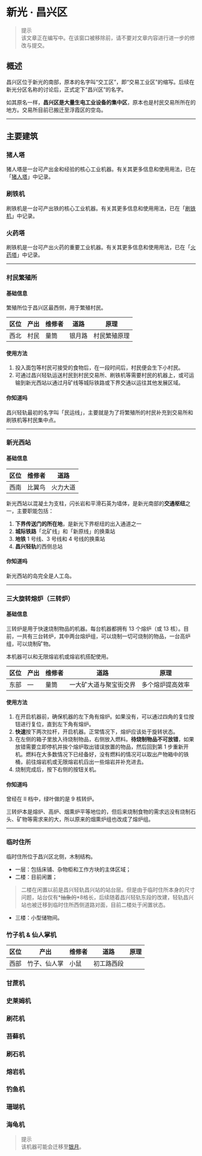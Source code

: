 # 新光 · 昌兴区

> 提示  
  该文章正在编写中。在该窗口被移除前，请不要对文章内容进行进一步的修改与提交。

## 概述

昌兴区位于新光的南部，原本的名字叫“交工区”，即“交易工业区”的缩写。后续在新光分区名称的讨论后，正式定下“昌兴区”的名字。

如其原名一样，**昌兴区是大量生电工业设备的集中区**，原本也是村民交易所所在的地方。交易所目前已搬迁至浮霞区的空岛。

---

## 主要建筑

### 猪人塔

猪人塔是一台可产出金和经验的核心工业机器。有关其更多信息和使用用法，已在「[猪人塔](../industries/zombified_piglin_farm.md)」中记录。

### 刷铁机

刷铁机是一台可产出铁的核心工业机器。有关其更多信息和使用用法，已在「[刷铁机](../industries/iron_golem_farm.md)」中记录。

### 火药塔

刷铁机是一台可产出火药的重要工业机器。有关其更多信息和使用用法，已在「[火药塔](../industries/gunpowder_farm.md)」中记录。

---

### 村民繁殖所

#### 基础信息

繁殖所位于昌兴区最西侧，用于繁殖村民。

| 区位 | 产出 | 维修者 | 道路 | 原理 |
| --- | --- | --- | --- | --- |
| 西北 | 村民 | 量筒 | 银月路 | 村民繁殖原理 | 

#### 使用方法

1. 投入面包等村民可接受的食物后，在一段时间后，村民便会生下小村民。
2. 可通过昌兴轻轨运送村民到村民交易所、刷铁机等需要村民的机器上，或可运输到新光西站以通过月矿线等城际铁路或下界交通以运往其他发展区域。

#### 你知道吗

昌兴轻轨最初的名字叫「民运线」，主要就是为了将繁殖所的村民补充到交易所和刷铁机等村民集中点。

---

### 新光西站

#### 基础信息

| 区位 | 维修者 | 道路 |
| --- | --- | --- |
| 西南 | 比翼鸟 | 火力大道 |

新光西站以混凝土为支柱，闪长岩和平滑石英为墙体，是新光南部的**交通枢纽**之一，主要职能包括：

1. **下界传送门的所在地**，是新光下界枢纽的出入通道之一
2. **城际铁路**「北矿线」和「新原线」的换乘站
3. **地铁** 1 号线、3 号线和 4 号线的换乘站
4. **昌兴轻轨**的西侧总站

#### 你知道吗

新光西站的岛完全是人工岛。

---

### 三大旋转熔炉（三转炉）

#### 基础信息

三转炉是用于快速烧制物品的机器。每台机器都拥有 13 个熔炉（或 13 核）。目前，一共有三台转炉，其中两台熔炉组，可以烧制一切可烧制的物品，一台高炉组，可以烧制矿物。

本机器可以和无限熔岩机或熔岩机搭配使用。

| 区位 | 产出 | 维修者 | 道路 | 原理 |
| --- | --- | --- | --- | --- |
| 东部 | — | 量筒 | 一大矿大道与聚宝街交界 | 多个熔炉提高效率 | 

#### 使用方法

1. 在开启机器前，确保机器的左下角有熔炉。如果没有，可以通过四角的复位按钮进行复位，直到左下角有熔炉。
2. **快速**按下两次拉杆，开启机器。正常情况下，熔炉应该处于旋转状态。
3. 在左侧的箱子里放入待烧制物品，右侧放入燃料。**待烧制物品不可放错**，如果放错需要立即停机并挨个熔炉取出错误放置的物品，然后回到第 1 步重新开机。燃料在大多数情况下已经备好，没有燃料的情况可以取出产物箱中的铁桶，前往熔岩机或无限熔岩机舀出一些熔岩并补充进去。
4. 烧制完成后，按下右侧的按钮关机。

#### 你知道吗

曾经在 II 档中，绿叶做的是 9 核转炉。

三转炉本是熔炉、高炉、烟熏炉平等地位的，但后来烧制食物的需求远没有烧制石头、矿物等需求来的大，所以原来的烟熏炉组也改成了熔炉组。

---

### 临时住所

临时住所位于昌兴区北侧，木制结构。

- 一层：包括床铺、杂物柜和工作方块的主体区域；
- 二楼：目前闲置；
  
> 二楼在闲置以前是昌兴轻轨昌兴站的站台层。但是由于临时住所本身的尺寸问题，站台仅有*~~抽象的~~*8格长，后续随着昌兴轻轨东段的改建，轻轨昌兴站也被迁移到临时住所西侧道路对面，目前二楼处于闲置状态。

- 三楼：小型储物间。

### 竹子机 & 仙人掌机

| 区位 | 产出 | 维修者 | 道路 | 原理 |
| --- | --- | --- | --- | --- |
| 西部 | 竹子、仙人掌 | 小鼠 | 初工路西段 |  | 

### 甘蔗机

### 史莱姆机

### 刷花机

### 苔藓机

### 刷石机

### 熔岩机

### 钓鱼机

### 珊瑚机

### 海龟机

> 提示  
  该机器可能会迁移至[银月](../silvermoon/README.md)。
